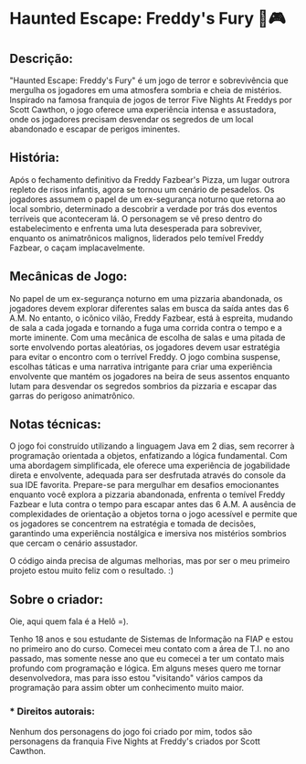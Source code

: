 # Haunted Escape: Freddy's Fury 🐻🎮

## Descrição:
"Haunted Escape: Freddy's Fury" é um jogo de terror e sobrevivência que mergulha os jogadores em uma atmosfera sombria e cheia de mistérios. Inspirado na famosa franquia de jogos de terror Five Nights At Freddys por Scott Cawthon, o jogo oferece uma experiência intensa e assustadora, onde os jogadores precisam desvendar os segredos de um local abandonado e escapar de perigos iminentes.

## História:
Após o fechamento definitivo da Freddy Fazbear's Pizza, um lugar outrora repleto de risos infantis, agora se tornou um cenário de pesadelos. Os jogadores assumem o papel de um ex-segurança noturno que retorna ao local sombrio, determinado a descobrir a verdade por trás dos eventos terríveis que aconteceram lá. O personagem se vê preso dentro do estabelecimento e enfrenta uma luta desesperada para sobreviver, enquanto os animatrônicos malignos, liderados pelo temível Freddy Fazbear, o caçam implacavelmente.

## Mecânicas de Jogo:
No papel de um ex-segurança noturno em uma pizzaria abandonada, os jogadores devem explorar diferentes salas em busca da saída antes das 6 A.M. No entanto, o icônico vilão, Freddy Fazbear, está à espreita, mudando de sala a cada jogada e tornando a fuga uma corrida contra o tempo e a morte iminente. Com uma mecânica de escolha de salas e uma pitada de sorte envolvendo portas aleatórias, os jogadores devem usar estratégia para evitar o encontro com o terrível Freddy. O jogo combina suspense, escolhas táticas e uma narrativa intrigante para criar uma experiência envolvente que mantém os jogadores na beira de seus assentos enquanto lutam para desvendar os segredos sombrios da pizzaria e escapar das garras do perigoso animatrônico.

## Notas técnicas:
O jogo foi construído utilizando a linguagem Java em 2 dias, sem recorrer à programação orientada a objetos, enfatizando a lógica fundamental. Com uma abordagem simplificada, ele oferece uma experiência de jogabilidade direta e envolvente, adequada para ser desfrutada através do console da sua IDE favorita. Prepare-se para mergulhar em desafios emocionantes enquanto você explora a pizzaria abandonada, enfrenta o temível Freddy Fazbear e luta contra o tempo para escapar antes das 6 A.M. A ausência de complexidades de orientação a objetos torna o jogo acessível e permite que os jogadores se concentrem na estratégia e tomada de decisões, garantindo uma experiência nostálgica e imersiva nos mistérios sombrios que cercam o cenário assustador.

O código ainda precisa de algumas melhorias, mas por ser o meu primeiro projeto estou muito feliz com o resultado. :)

## Sobre o criador:
Oie, aqui quem fala é a Helô =).

  Tenho 18 anos e sou estudante de Sistemas de Informação na FIAP e estou no primeiro ano do curso. Comecei meu contato com a área de T.I. no ano passado, mas somente nesse ano que eu comecei a ter um contato mais profundo com programação e lógica.
  Em alguns meses quero me tornar desenvolvedora, mas para isso estou "visitando" vários campos da programação para assim obter um conhecimento muito maior.

### * Direitos autorais:
Nenhum dos personagens do jogo foi criado por mim, todos são personagens da franquia Five Nights at Freddy's criados por Scott Cawthon.
